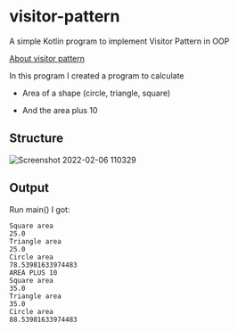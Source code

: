 # visitor-pattern
A simple Kotlin program to implement Visitor Pattern in OOP

[About visitor pattern](https://www.youtube.com/watch?v=pL4mOUDi54o)

In this program I created a program to calculate 

- Area of a shape (circle, triangle, square)

- And the area plus 10

## Structure
![Screenshot 2022-02-06 110329](https://user-images.githubusercontent.com/78266241/152667322-0b7b0080-10d3-44d2-ac40-82eee32ebdfe.png)

## Output
Run main() I got:
```
Square area   
25.0
Triangle area
25.0
Circle area
78.53981633974483
AREA PLUS 10
Square area
35.0
Triangle area
35.0
Circle area
88.53981633974483
```





